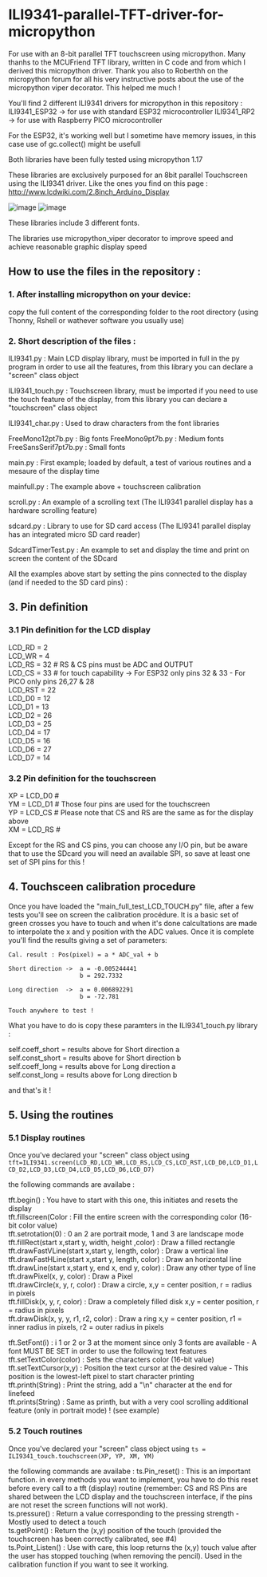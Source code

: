 # ILI9341-parallel-TFT-driver-for-micropython
For use with an 8-bit parallel TFT touchscreen using micropython. Many thanhs to the MCUFriend TFT library, written in C code and from which I derived this micropython driver.
Thank you also to Roberthh on the micropython forum for all his very instructive posts about the use of the micropython viper decorator. This helped me much !


You'll find 2 different ILI9341 drivers for micropython in this repository :
ILI9341_ESP32 -> for use with standard ESP32 microcontroller 
ILI9341_RP2 -> for use with Raspberry PICO microcontroller

For the ESP32, it's working well but I sometime have memory issues, in this case use of gc.collect() might be usefull

Both libraries have been fully tested using micropython 1.17

These libraries are exclusively purposed for an 8bit parallel Touchscreen using the ILI9341 driver. Like the ones you find on this page : http://www.lcdwiki.com/2.8inch_Arduino_Display

![image](https://user-images.githubusercontent.com/47264131/147507578-3d2a8c01-93e7-4cd0-803f-171dec1e2802.png)
![image](https://user-images.githubusercontent.com/47264131/147507527-66f6f21a-32bc-4388-a9a0-2f678eb2a71b.png)


These libraries include 3 different fonts.

The libraries use micropython_viper decorator to improve speed and achieve reasonable graphic display speed

## How to use the files in the repository :

### 1. After installing micropython on your device:
copy the full content of the corresponding folder to the root directory (using Thonny, Rshell or wathever software you usually use)

### 2. Short description of the files :

ILI9341.py : Main LCD display library, must be imported in full in the py program in order to use all the features, from this library you can declare a "screen" class object

ILI9341_touch.py : Touchscreen library, must be imported if you need to use the touch feature of the display, from this library you can declare a "touchscreen" class object

ILI9341_char.py : Used to draw characters from the font libraries

FreeMono12pt7b.py : Big fonts
FreeMono9pt7b.py : Medium fonts
FreeSansSerif7pt7b.py : Small fonts

main.py : First example; loaded by default, a test of various routines and a mesaure of the display time

mainfull.py : The example above + touchscreen calibration

scroll.py : An example of a scrolling text (The ILI9341 parallel display has a hardware scrolling feature)

sdcard.py : Library to use for SD card access (The ILI9341 parallel display has an integrated micro SD card reader)

SdcardTimerTest.py : An example to set and display the time and print on screen the content of the SDcard

All the examples above start by setting the pins connected to the display (and if needed to the SD card pins) :

## 3. Pin definition

### 3.1 Pin definition for the LCD display
LCD_RD = 2<br/>
LCD_WR = 4<br/>
LCD_RS = 32   # RS & CS pins must be ADC and OUTPUT<br/>
LCD_CS = 33   # for touch capability -> For ESP32 only pins 32 & 33 - For PICO only pins 26,27 & 28<br/>
LCD_RST = 22<br/>
LCD_D0 = 12<br/>
LCD_D1 = 13<br/>
LCD_D2 = 26<br/>
LCD_D3 = 25<br/>
LCD_D4 = 17<br/>
LCD_D5 = 16<br/>
LCD_D6 = 27<br/>
LCD_D7 = 14<br/>

### 3.2 Pin definition for the touchscreen

XP = LCD_D0   #<br/>
YM = LCD_D1   #  Those four pins are used for the touchscreen<br/>
YP = LCD_CS   #  Please note that CS and RS are the same as for the display above<br/>
XM = LCD_RS   #<br/>

Except for the RS and CS pins, you can choose any I/O pin, but be aware that to use the SDcard you will need an available SPI, so save at least one set of SPI pins for this !

## 4. Touchsceen calibration procedure

Once you have loaded the "main_full_test_LCD_TOUCH.py" file, after a few tests you'll see on screen the calibration procédure. It is a basic set of green crosses you have to touch and when it's done calcultations are made to interpolate the x and y position with the ADC values.
Once it is complete you'll find the results giving a set of parameters:
```
Cal. result : Pos(pixel) = a * ADC_val + b

Short direction ->  a = -0.005244441
                    b = 292.7332

Long direction  ->  a = 0.006892291
                    b = -72.781

Touch anywhere to test !
```
What you have to do is copy these paramters in the ILI9341_touch.py library :

 self.coeff_short = results above for Short direction a<br/>
 self.const_short = results above for Short direction b<br/>
 self.coeff_long = results above for Long direction a<br/>
 self.const_long = results above for Long direction b<br/>
 
 and that's it !
 
 ## 5. Using the routines
 
 ### 5.1 Display routines
 
 Once you've declared your "screen" class object using ```tft=ILI9341.screen(LCD_RD,LCD_WR,LCD_RS,LCD_CS,LCD_RST,LCD_D0,LCD_D1,LCD_D2,LCD_D3,LCD_D4,LCD_D5,LCD_D6,LCD_D7)```
 
the following commands are availabe :

tft.begin() : You have to start with this one, this initiates and resets the display<br/>
tft.fillscreen(Color : Fill the entire screen with the corresponding color (16-bit color value)<br/>
tft.setrotation(0) : 0 an 2 are portrait mode, 1 and 3 are landscape mode<br/>
tft.fillRect(start x,start y, width, height ,color) : Draw a filled rectangle<br/>
tft.drawFastVLine(start x,start y, length, color) : Draw a vertical line<br/>
tft.drawFastHLine(start x,start y, length, color) : Draw an horizontal line<br/>
tft.drawLine(start x,start y, end x, end y, color) : Draw any other type of line<br/>
tft.drawPixel(x, y, color) : Draw a Pixel<br/>
tft.drawCircle(x, y, r, color) : Draw a circle, x,y = center position, r = radius in pixels<br/>
tft.fillDisk(x, y, r, color) : Draw a completely filled disk x,y = center position, r = radius in pixels<br/>
tft.drawDisk(x, y, y, r1, r2, color) : Draw a ring x,y = center position, r1 = inner radius in pixels, r2 = outer radius in pixels<br/>

tft.SetFont(i) : i 1 or 2 or 3 at the moment since only 3 fonts are available - A font MUST BE SET in order to use the following text features<br/>
tft.setTextColor(color) : Sets the characters color (16-bit value)<br/>
tft.setTextCursor(x,y) : Position the text cursor at the desired value - This position is the lowest-left pixel to start character printing<br/>
tft.printh(String) : Print the string, add a "\n" character at the end for linefeed<br/>
tft.prints(String) : Same as printh, but with a very cool scrolling additional feature (only in portrait mode) ! (see example)<br/>

### 5.2 Touch routines

Once you've declared your "screen" class object using ```ts = ILI9341_touch.touchscreen(XP, YP, XM, YM) ```
 
the following commands are availabe :
ts.Pin_reset() : This is an important function. in every methods you want to implement, you have to do this reset before every call to a tft (display) routine (remember: CS and RS Pins are shared between the LCD display and the touchscreen interface, if the pins are not reset the screen functions will not work).<br/>
ts.pressure() : Return a value corresponding to the pressing strength - Mostly used to detect a touch <br/>
ts.getPoint() : Return the (x,y) position of the touch (provided the touchscreen has been correctly calibrated, see #4) <br/>
ts.Point_Listen() : Use with care, this loop returns the (x,y) touch value after the user has stopped touching (when removing the pencil). Used in the calibration function if you want to see it working.<br/>
